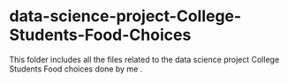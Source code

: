 # data-science-project-College-Students-Food-Choices
This folder includes all the files related to the data science project College Students Food choices done by me .
